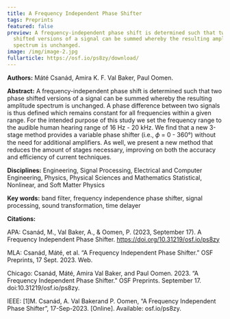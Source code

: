 ```yaml
---
title: A Frequency Independent Phase Shifter
tags: Preprints
featured: false
preview: A frequency-independent phase shift is determined such that two phase
  shifted versions of a signal can be summed whereby the resulting amplitude
  spectrum is unchanged.
image: /img/image-2.jpg
fullarticle: https://osf.io/ps8zy/download/
---
```

**Authors:** Máté Csanád, Amira K. F. Val Baker, Paul Oomen.

**Abstract:** A frequency-independent phase shift is determined such that two phase shifted versions of a signal can be summed whereby the resulting amplitude spectrum is unchanged. A phase difference between two signals is thus defined which remains constant for all frequencies within a given range. For the intended purpose of this study we set the frequency range to the audible human hearing range of 16 Hz - 20 kHz. We find that a new 3-stage method provides a variable phase shifter (i.e., 𝜙 = 0 - 360°) without the need for additional amplifiers. As well, we present a new method that reduces the amount of stages necessary, improving on both the accuracy and efficiency of current techniques.

**Disciplines:** Engineering, Signal Processing, Electrical and Computer Engineering, Physics, Physical Sciences and Mathematics Statistical, Nonlinear, and Soft Matter Physics

**Key words:** band filter, frequency independence phase shifter, signal processing, sound transformation, time delayer

**Citations:**

APA: Csanád, M., Val Baker, A., & Oomen, P. (2023, September 17). A Frequency Independent Phase Shifter. https://doi.org/10.31219/osf.io/ps8zy

MLA: Csanád, Máté, et al. “A Frequency Independent Phase Shifter.” OSF Preprints, 17 Sept. 2023. Web.

Chicago: Csanád, Máté, Amira Val Baker, and Paul Oomen. 2023. “A Frequency Independent Phase Shifter.” OSF Preprints. September 17. doi:10.31219/osf.io/ps8zy.

IEEE: \[1]M. Csanád, A. Val Bakerand P. Oomen, “A Frequency Independent Phase Shifter”, 17-Sep-2023. \[Online]. Available: osf.io/ps8zy.
